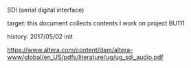 SDI (serial digital interface)

target: this document collects contents I work on project BU111

history:
	2017/05/02	init
	

https://www.altera.com/content/dam/altera-www/global/en_US/pdfs/literature/ug/ug_sdi_audio.pdf
